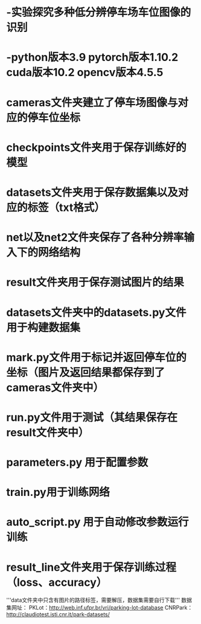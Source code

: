 # -实验探究多种低分辨停车场车位图像的识别
# -python版本3.9  pytorch版本1.10.2   cuda版本10.2   opencv版本4.5.5
# cameras文件夹建立了停车场图像与对应的停车位坐标
# checkpoints文件夹用于保存训练好的模型
# datasets文件夹用于保存数据集以及对应的标签（txt格式）
# net以及net2文件夹保存了各种分辨率输入下的网络结构
# result文件夹用于保存测试图片的结果
# datasets文件夹中的datasets.py文件用于构建数据集
# mark.py文件用于标记并返回停车位的坐标（图片及返回结果都保存到了cameras文件夹中）
# run.py文件用于测试（其结果保存在result文件夹中）
# parameters.py 用于配置参数
# train.py用于训练网络
# auto_script.py 用于自动修改参数运行训练
# result_line文件夹用于保存训练过程（loss、accuracy）
'''data文件夹中只含有图片的路径标签，需要解压，数据集需要自行下载'''
数据集网址：
PKLot：http://web.inf.ufpr.br/vri/parking-lot-database
CNRPark：http://claudiotest.isti.cnr.it/park-datasets/
